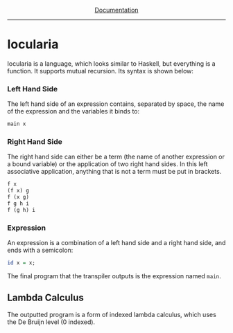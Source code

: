 <p align="center">
    <a href="https://trueboxguy.github.io/Iocularia/">Documentation</a>
</p>

***

# Iocularia
Iocularia is a language, which looks similar to Haskell, but everything is a function. It supports mutual recursion. Its syntax is shown below:
### Left Hand Side

The left hand side of an expression contains, separated by space, the name of the expression and the variables it binds to:
```hs
main x
```

### Right Hand Side

The right hand side can either be a term (the name of another expression or a bound variable) or the application of two right hand sides. In this left associative application, anything that is not a term must be put in brackets.

```hs
f x
(f x) g
f (x g)
f g h i
f (g h) i
```
### Expression

An expression is a combination of a left hand side and a right hand side, and ends with a semicolon:

```hs
id x = x;
```


The final program that the transpiler outputs is the expression named `main`.

## Lambda Calculus

The  outputted program is a form of indexed lambda calculus, which uses the De Bruijn level (0 indexed).
